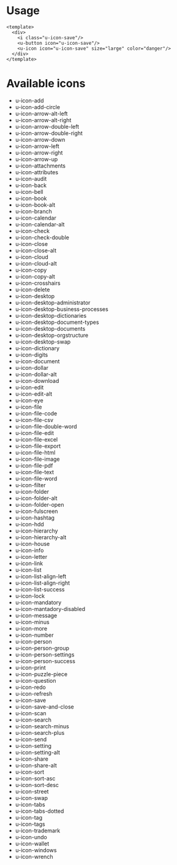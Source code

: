 # Usage

```vue
<template>
  <div>
    <i class="u-icon-save"/>
    <u-button icon="u-icon-save"/>
    <u-icon icon="u-icon-save" size="large" color="danger"/>
  </div>
</template>
```

# Available icons
- u-icon-add
- u-icon-add-circle
- u-icon-arrow-alt-left
- u-icon-arrow-alt-right
- u-icon-arrow-double-left
- u-icon-arrow-double-right
- u-icon-arrow-down
- u-icon-arrow-left
- u-icon-arrow-right
- u-icon-arrow-up
- u-icon-attachments
- u-icon-attributes
- u-icon-audit
- u-icon-back
- u-icon-bell
- u-icon-book
- u-icon-book-alt
- u-icon-branch
- u-icon-calendar
- u-icon-calendar-alt
- u-icon-check
- u-icon-check-double
- u-icon-close
- u-icon-close-alt
- u-icon-cloud
- u-icon-cloud-alt
- u-icon-copy
- u-icon-copy-alt
- u-icon-crosshairs
- u-icon-delete
- u-icon-desktop
- u-icon-desktop-administrator
- u-icon-desktop-business-processes
- u-icon-desktop-dictionaries
- u-icon-desktop-document-types
- u-icon-desktop-documents
- u-icon-desktop-orgstructure
- u-icon-desktop-swap
- u-icon-dictionary
- u-icon-digits
- u-icon-document
- u-icon-dollar
- u-icon-dollar-alt
- u-icon-download
- u-icon-edit
- u-icon-edit-alt
- u-icon-eye
- u-icon-file
- u-icon-file-code
- u-icon-file-csv
- u-icon-file-double-word
- u-icon-file-edit
- u-icon-file-excel
- u-icon-file-export
- u-icon-file-html
- u-icon-file-image
- u-icon-file-pdf
- u-icon-file-text
- u-icon-file-word
- u-icon-filter
- u-icon-folder
- u-icon-folder-alt
- u-icon-folder-open
- u-icon-fulscreen
- u-icon-hashtag
- u-icon-hdd
- u-icon-hierarchy
- u-icon-hierarchy-alt
- u-icon-house
- u-icon-info
- u-icon-letter
- u-icon-link
- u-icon-list
- u-icon-list-align-left
- u-icon-list-align-right
- u-icon-list-success
- u-icon-lock
- u-icon-mandatory
- u-icon-mantadory-disabled
- u-icon-message
- u-icon-minus
- u-icon-more
- u-icon-number
- u-icon-person
- u-icon-person-group
- u-icon-person-settings
- u-icon-person-success
- u-icon-print
- u-icon-puzzle-piece
- u-icon-question
- u-icon-redo
- u-icon-refresh
- u-icon-save
- u-icon-save-and-close
- u-icon-scan
- u-icon-search
- u-icon-search-minus
- u-icon-search-plus
- u-icon-send
- u-icon-setting
- u-icon-setting-alt
- u-icon-share
- u-icon-share-alt
- u-icon-sort
- u-icon-sort-asc
- u-icon-sort-desc
- u-icon-street
- u-icon-swap
- u-icon-tabs
- u-icon-tabs-dotted
- u-icon-tag
- u-icon-tags
- u-icon-trademark
- u-icon-undo
- u-icon-wallet
- u-icon-windows
- u-icon-wrench
